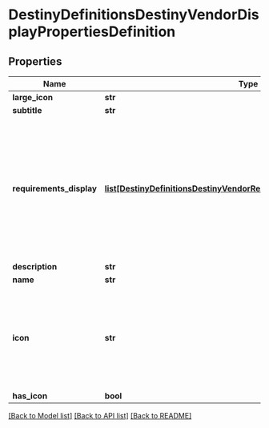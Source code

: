 # DestinyDefinitionsDestinyVendorDisplayPropertiesDefinition

## Properties
Name | Type | Description | Notes
------------ | ------------- | ------------- | -------------
**large_icon** | **str** |  | [optional] 
**subtitle** | **str** |  | [optional] 
**requirements_display** | [**list[DestinyDefinitionsDestinyVendorRequirementDisplayEntryDefinition]**](DestinyDefinitionsDestinyVendorRequirementDisplayEntryDefinition.md) | Vendors, in addition to expected display property data, may also show  some \&quot;common requirements\&quot; as statically defined definition data.  This might be when  a vendor accepts a single type of currency, or when the currency is unique to the vendor  and the designers wanted to show that currency when you interact with the vendor. | [optional] 
**description** | **str** |  | [optional] 
**name** | **str** |  | [optional] 
**icon** | **str** | Note that \&quot;icon\&quot; is sometimes misleading, and should be interpreted in the context of the entity.  For instance, in Destiny 1 the DestinyRecordBookDefinition&#39;s icon was a big picture of a book.    But usually, it will be a small square image that you can use as... well, an icon. | [optional] 
**has_icon** | **bool** |  | [optional] 

[[Back to Model list]](../README.md#documentation-for-models) [[Back to API list]](../README.md#documentation-for-api-endpoints) [[Back to README]](../README.md)


